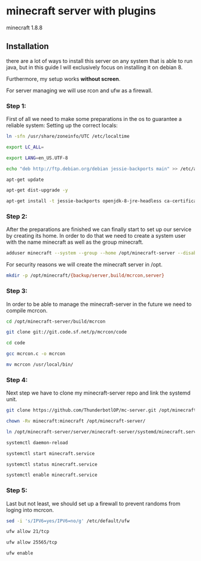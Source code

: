 # [](#header-1)minecraft server with plugins
minecraft 1.8.8


## [](#header-2)Installation
there are a lot of ways to install this server on any system that is able to run java, but in this guide I will exclusively focus on installing it on debian 8.

Furthermore, my setup works **without screen**.

For server managing we will use rcon and ufw as a firewall.


### [](#header-3)Step 1:

First of all we need to make some preparations in the os to guarantee a reliable system:
Setting up the correct locals:

```bash
ln -sfn /usr/share/zoneinfo/UTC /etc/localtime
```
```bash
export LC_ALL=
```
```bash
export LANG=en_US.UTF-8
```
```bash
echo "deb http://ftp.debian.org/debian jessie-backports main" >> /etc/apt/sources.list
```
```bash
apt-get update
```
```bash
apt-get dist-upgrade -y
```
```bash
apt-get install -t jessie-backports openjdk-8-jre-headless ca-certificates-java build-essential git ufw -y
```


### [](#header-3)Step 2:

After the preparations are finished we can finally start to set up our service by creating its home.
In order to do that we need to create a system user with the name minecraft as well as the group minecraft.

```bash
adduser minecraft --system --group --home /opt/minecraft-server --disabled-login
```
For security reasons we will create the minecraft server in /opt.
```bash
mkdir -p /opt/minecraft/{backup/server,build/mcrcon,server}
```


### [](#header-3)Step 3:
In order to be able to manage the minecraft-server in the future we need to compile mcrcon.

```bash
cd /opt/minecraft-server/build/mcrcon
```
```bash
git clone git://git.code.sf.net/p/mcrcon/code
```
```bash
cd code
```
```bash
gcc mcrcon.c -o mcrcon
```
```bash
mv mcrcon /usr/local/bin/
```


### [](#header-3)Step 4:
Next step we have to clone my minecraft-server repo and link the systemd unit.

```bash
git clone https://github.com/ThunderbotlOP/mc-server.git /opt/minecraft-server/server/
```
```bash
chown -Rv minecraft:minecraft /opt/minecraft-server/
```
```bash
ln /opt/minecraft-server/server/minecraft-server/systemd/minecraft.service /etc/systemd/system/
```
```bash
systemctl daemon-reload
```
```bash
systemctl start minecraft.service
```
```bash
systemctl status minecraft.service
```
```bash
systemctl enable minecraft.service
```


### [](#header-3)Step 5:
Last but not least, we should set up a firewall to prevent randoms from loging into mcrcon.

```bash
sed -i 's/IPV6=yes/IPV6=no/g' /etc/default/ufw
```
```bash
ufw allow 21/tcp
```
```bash
ufw allow 25565/tcp
```
```bash
ufw enable
```
